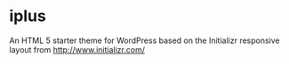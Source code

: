 iplus
=====

An HTML 5 starter theme for WordPress based on the Initializr responsive layout from http://www.initializr.com/
